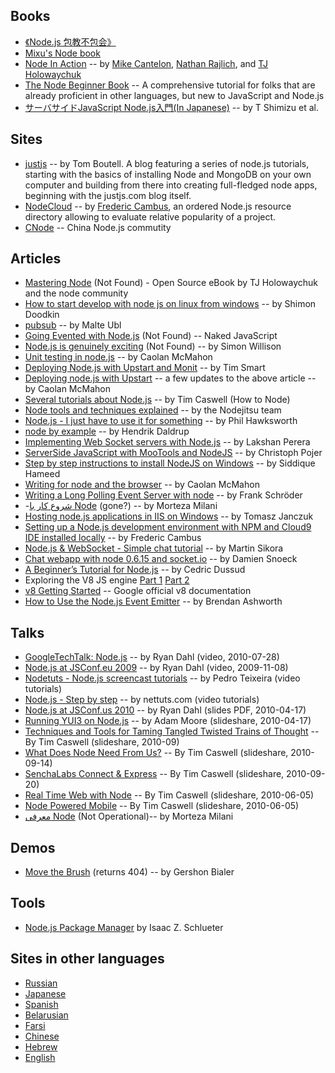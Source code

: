 ## Books

* [《Node.js 包教不包会》](https://github.com/alsotang/node-lessons)
* [Mixu's Node book](http://book.mixu.net/)
* [Node In Action](http://www.manning.com/cantelon/) -- by [Mike Cantelon](https://github.com/mcantelon), [Nathan Rajlich](https://github.com/tootallnate), and [TJ Holowaychuk](https://github.com/visionmedia)
* [The Node Beginner Book](http://www.nodebeginner.org/) -- A comprehensive tutorial for folks that are already proficient in other languages, but new to JavaScript and Node.js
* [サーバサイドJavaScript Node.js入門(In Japanese)](http://www.amazon.co.jp/%E3%82%B5%E3%83%BC%E3%83%90%E3%82%B5%E3%82%A4%E3%83%89JavaScript-Node-js%E5%85%A5%E9%96%80-%E6%B8%85%E6%B0%B4%E4%BF%8A%E5%8D%9A/dp/4048703676/ref=sr_1_1?ie=UTF8&qid=1349928638&sr=8-1) -- by T Shimizu et al.

## Sites

* [justjs](http://justjs.com) -- by Tom Boutell. A blog featuring a series of node.js tutorials, starting with the basics of installing Node and MongoDB on your own computer and building from there into creating full-fledged node apps, beginning with the justjs.com blog itself.
* [NodeCloud](http://www.nodecloud.org/) -- by [Frederic Cambus](http://www.cambus.net), an ordered Node.js resource directory allowing to evaluate relative popularity of a project.
* [CNode](https://cnodejs.org/) -- China Node.js commutity

## Articles

* [Mastering Node](http://visionmedia.github.com/masteringnode/) (Not Found) - Open Source eBook by TJ Holowaychuk and the node community
* [How to start develop with node js on linux from windows](http://wiki.github.com/shimondoodkin/nodejs-autorestart/how-to-start-develop-with-node-js-on-linux) -- by Shimon Doodkin
* [pubsub](http://www.nonblocking.io/2009/06/scalable-pubsub-with-nodejs.html) -- by Malte Ubl
* [Going Evented with Node.js](http://blog.nakedjavascript.com/going-evented-with-nodejs) (Not Found) -- Naked JavaScript 
* [Node.js is genuinely exciting](http://simonwillison.net/2009/Nov/23/node/) (Not Found) -- by Simon Willison
* [Unit testing in node.js](http://caolanmcmahon.com/unit_testing_nodejs.html) -- by Caolan McMahon
* [Deploying Node.js with Upstart and Monit](http://howtonode.org/deploying-node-upstart-monit) -- by Tim Smart
* [Deploying node.js with Upstart](http://caolanmcmahon.com/deploying_nodejs_applications_with_upstart.html) -- a few updates to the above article -- by Caolan McMahon
* [Several tutorials about Node.js](http://howtonode.org/) -- by Tim Caswell (How to Node)
* [Node tools and techniques explained](http://blog.nodejitsu.com/) -- by the Nodejitsu team 
* [Node.js - I just have to use it for something](http://hawksworx.com/blog/nodejs-i-just-have-to-use-it-for-something) -- by Phil Hawksworth
* [node by example](http://blog.osbutler.com/categories/node-by-example/) -- by Hendrik Daldrup
* [Implementing Web Socket servers with Node.js](http://www.web2media.net/laktek/2010/05/04/implementing-web-socket-servers-with-node-js/) -- by Lakshan Perera
* [ServerSide JavaScript with MooTools and NodeJS](http://davidwalsh.name/mootools-nodejs) -- by Christoph Pojer
* [Step by step instructions to install NodeJS on Windows](http://boxysystems.com/?p=203) -- by Siddique Hameed
* [Writing for node and the browser](http://caolanmcmahon.com/writing_for_node_and_the_browser.html) -- by Caolan McMahon
* [Writing a Long Polling Event Server with node](https://go-left.com/blog/programming/long-polling-with-node-js/) -- by Frank Schröder
* -[شروع کار با Node](http://blog.nodejs.ir/node/2) (gone?) -- by Morteza Milani
* [Hosting node.js applications in IIS on Windows](http://tomasz.janczuk.org/2011/08/hosting-nodejs-applications-in-iis-on.html) -- by Tomasz Janczuk
* [Setting up a Node.js development environment with NPM and Cloud9 IDE installed locally](http://www.cambus.net/setting-up-a-node-js-development-environment-with-npm-and-cloud9-ide-installed-locally/) -- by Frederic Cambus
* [Node.js & WebSocket - Simple chat tutorial](http://www.martinsikora.com/nodejs-and-websocket-simple-chat-tutorial) -- by Martin Sikora
* [Chat webapp with node 0.6.15 and socket.io](http://cestfait.ch/content/chat-webapp-nodejs) -- by Damien Snoeck
* [A Beginner’s Tutorial for Node.js](http://project70.com/nodejs/beginners-tutorial-node-js/) -- by Cedric Dussud
* Exploring the V8 JS engine [Part 1](http://jcla1.com/blog/2012/01/07/exploring-the-v8-js-engine-part-1/) [Part 2](http://jcla1.com/blog/2012/01/08/exploring-the-v8-js-engine-part-2/)
* [v8 Getting Started](https://developers.google.com/v8/get_started) -- Google official v8 documentation
* [How to Use the Node.js Event Emitter](http://blog.ashworth.in/how-to-use-the-node-js-eventemitter/) -- by Brendan Ashworth

## Talks
* [GoogleTechTalk: Node.js](http://www.youtube.com/watch?v=F6k8lTrAE2g) -- by Ryan Dahl (video, 2010-07-28)
* [Node.js at JSConf.eu 2009](http://jsconf.eu/2009/video_nodejs_by_ryan_dahl.html) -- by Ryan Dahl (video, 2009-11-08)
* [Nodetuts - Node.js screencast tutorials](http://nodetuts.com/) -- by Pedro Teixeira (video tutorials)
* [Node.js - Step by step](http://net.tutsplus.com/sessions/node-js-step-by-step/) -- by nettuts.com (video tutorials)
* [Node.js at JSConf.us 2010](http://nodejs.org/jsconf2010.pdf) -- by Ryan Dahl (slides PDF, 2010-04-17) 
* [Running YUI3 on Node.js](http://www.slideshare.net/apmoore/running-yui-3-on-nodejs) -- by Adam Moore (slideshare, 2010-04-17)
* [Techniques and Tools for Taming Tangled Twisted Trains of Thought](http://www.slideshare.net/creationix/techniques-and-tools-for-taming-tangled-twisted-trains-of-thought) -- By Tim Caswell (slideshare, 2010-09)
* [What Does Node Need From Us?](http://www.slideshare.net/creationix/what-does-node-need-from-us) -- By Tim Caswell (slideshare, 2010-09-14)
* [SenchaLabs Connect & Express](http://www.slideshare.net/creationix/senchalabs-connect-express) -- By Tim Caswell (slideshare, 2010-09-20)
* [Real Time Web with Node](http://www.slideshare.net/creationix/real-time-web-with-node) -- By Tim Caswell (slideshare, 2010-06-05)
* [Node Powered Mobile](http://www.slideshare.net/creationix/node-powered-mobile) -- By Tim Caswell (slideshare, 2010-06-05)
* [معرفی Node](http://weapi.org/fa/screencasts/15-introduction-to-nodejs)  (Not Operational)-- by Morteza Milani

## Demos

* [Move the Brush](http://www.movethebrush.com/) (returns 404) -- by Gershon Bialer

## Tools

* [Node.js Package Manager](http://npmjs.org/) by Isaac Z. Schlueter

## Sites in other languages

* [Russian](http://nodejs.ru/)
* [Japanese](http://nodejs.jp/)
* [Spanish](http://www.nodejs.es/)
* [Belarusian](http://www.designcontest.com/show/node-js-be)
* [Farsi](http://nodejs.ir/)
* [Chinese](http://cnodejs.org)
* [Hebrew](http://nodejs.co.il/)
* [English](http://nodejs-news.com/)